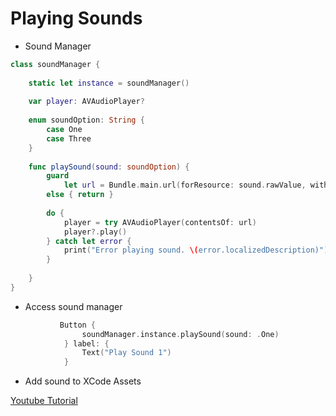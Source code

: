 # Playing Sounds

* Sound Manager
```swift
class soundManager {
    
    static let instance = soundManager()
    
    var player: AVAudioPlayer?
    
    enum soundOption: String {
        case One
        case Three
    }
    
    func playSound(sound: soundOption) {
        guard
            let url = Bundle.main.url(forResource: sound.rawValue, withExtension: ".mp3")
        else { return }
        
        do {
            player = try AVAudioPlayer(contentsOf: url)
            player?.play()
        } catch let error {
            print("Error playing sound. \(error.localizedDescription)")
        }
        
    }
}
```
* Access sound manager 
```swift
           Button {
                soundManager.instance.playSound(sound: .One)
            } label: {
                Text("Play Sound 1")
            }
```
* Add sound to XCode Assets 



[Youtube Tutorial](https://www.youtube.com/watch?v=iBLZ1C4L5Mw&t=0s)

